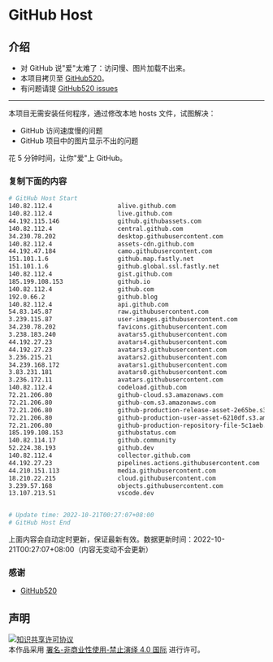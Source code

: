 # GitHub Host
## 介绍
- 对 GitHub 说"爱"太难了：访问慢、图片加载不出来。
- 本项目拷贝至 [GitHub520](https://github.com/521xueweihan/GitHub520)。
- 有问题请提 [GitHub520 issues](https://github.com/521xueweihan/GitHub520/issues/new)

---

本项目无需安装任何程序，通过修改本地 hosts 文件，试图解决：
- GitHub 访问速度慢的问题
- GitHub 项目中的图片显示不出的问题

花 5 分钟时间，让你"爱"上 GitHub。

### 复制下面的内容
```bash
# GitHub Host Start
140.82.112.4                  alive.github.com
140.82.112.4                  live.github.com
44.192.115.146                github.githubassets.com
140.82.112.4                  central.github.com
34.230.78.202                 desktop.githubusercontent.com
140.82.112.4                  assets-cdn.github.com
44.192.47.184                 camo.githubusercontent.com
151.101.1.6                   github.map.fastly.net
151.101.1.6                   github.global.ssl.fastly.net
140.82.112.4                  gist.github.com
185.199.108.153               github.io
140.82.112.4                  github.com
192.0.66.2                    github.blog
140.82.112.4                  api.github.com
54.83.145.87                  raw.githubusercontent.com
3.239.115.87                  user-images.githubusercontent.com
34.230.78.202                 favicons.githubusercontent.com
3.238.183.240                 avatars5.githubusercontent.com
44.192.27.23                  avatars4.githubusercontent.com
44.192.27.23                  avatars3.githubusercontent.com
3.236.215.21                  avatars2.githubusercontent.com
34.239.168.172                avatars1.githubusercontent.com
3.83.231.181                  avatars0.githubusercontent.com
3.236.172.11                  avatars.githubusercontent.com
140.82.112.4                  codeload.github.com
72.21.206.80                  github-cloud.s3.amazonaws.com
72.21.206.80                  github-com.s3.amazonaws.com
72.21.206.80                  github-production-release-asset-2e65be.s3.amazonaws.com
72.21.206.80                  github-production-user-asset-6210df.s3.amazonaws.com
72.21.206.80                  github-production-repository-file-5c1aeb.s3.amazonaws.com
185.199.108.153               githubstatus.com
140.82.114.17                 github.community
52.224.38.193                 github.dev
140.82.112.4                  collector.github.com
44.192.27.23                  pipelines.actions.githubusercontent.com
44.210.151.113                media.githubusercontent.com
18.210.22.215                 cloud.githubusercontent.com
3.239.57.168                  objects.githubusercontent.com
13.107.213.51                 vscode.dev


# Update time: 2022-10-21T00:27:07+08:00
# GitHub Host End

```
上面内容会自动定时更新，保证最新有效。数据更新时间：2022-10-21T00:27:07+08:00（内容无变动不会更新）

### 感谢

- [GitHub520](https://github.com/521xueweihan/GitHub520)

## 声明
<a rel="license" href="https://creativecommons.org/licenses/by-nc-nd/4.0/deed.zh"><img alt="知识共享许可协议" style="border-width: 0" src="https://licensebuttons.net/l/by-nc-nd/4.0/88x31.png"></a><br>本作品采用 <a rel="license" href="https://creativecommons.org/licenses/by-nc-nd/4.0/deed.zh">署名-非商业性使用-禁止演绎 4.0 国际</a> 进行许可。
